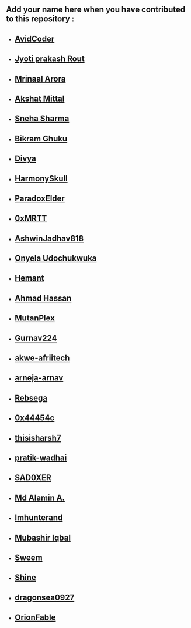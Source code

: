 ## Add your name here when you have contributed to this repository :

- ## [AvidCoder](https://github.com/AvidCoder101/)
- ## [Jyoti prakash Rout](https://github.com/Jyoti-prakash-rout)
- ## [Mrinaal Arora](https://github.com/aroramrinaal)
- ## [Akshat Mittal](https://github.com/akshatmittal61)
- ## [Sneha Sharma](https://github.com/snehasharma1111)
- ## [Bikram Ghuku](https://github.com/Bikram-ghuku)
- ## [Divya](https://github.com/d-coder111)
- ## [HarmonySkull](https://github.com/HarmonySkull)
- ## [ParadoxElder](https://github.com/ParadoxElder)
- ## [0xMRTT](https://github.com/0xMRTT/)
- ## [AshwinJadhav818](https://github.com/AshwinJadhav818)
- ## [Onyela Udochukwuka](https://github.com/Onyelaudochukwuka)
- ## [Hemant](https://github.com/hemantwasthere/)
- ## [Ahmad Hassan](https://github.com/ahmadhassan7)
- ## [MutanPlex](https://github.com/MutanPlex/)
- ## [Gurnav224](https://github.com/Gurnav224)
- ## [akwe-afriitech](https://github.com/akwe-afriitech)
- ## [arneja-arnav](https://github.com/arneja-arnav)
- ## [Rebsega](https://github.com/Rebsega)
- ## [0x44454c](https://github.com/0x44454c)
- ## [thisisharsh7](https://github.com/thisisharsh7)
- ## [pratik-wadhai](https://github.com/pratik-wadhai)
- ## [SAD0XER](https://github.com/SAD0XER)
- ## [Md Alamin A.](https://github.com/Alamin0x01)
- ## [Imhunterand](https://github.com/imhunterand)
- ## [Mubashir Iqbal](https://github.com/Mubshr07)
- ## [Sweem](https://github.com/BeautifulMoon211)
- ## [Shine](https://github.com/shinevue)
- ## [dragonsea0927](https://github.com/dragonsea0927)
- ## [OrionFable](https://github.com/OrionFable)
